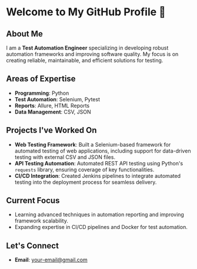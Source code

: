 # Welcome to My GitHub Profile 👋

## About Me
I am a **Test Automation Engineer** specializing in developing robust automation frameworks and improving software quality. My focus is on creating reliable, maintainable, and efficient solutions for testing.

## Areas of Expertise
- **Programming**: Python  
- **Test Automation**: Selenium, Pytest  
- **Reports**: Allure, HTML Reports  
- **Data Management**: CSV, JSON  

## Projects I've Worked On
- **Web Testing Framework**: Built a Selenium-based framework for automated testing of web applications, including support for data-driven testing with external CSV and JSON files.
- **API Testing Automation**: Automated REST API testing using Python's `requests` library, ensuring coverage of key functionalities.
- **CI/CD Integration**: Created Jenkins pipelines to integrate automated testing into the deployment process for seamless delivery.

## Current Focus
- Learning advanced techniques in automation reporting and improving framework scalability.
- Expanding expertise in CI/CD pipelines and Docker for test automation.

## Let's Connect
- **Email**: your-email@gmail.com  
